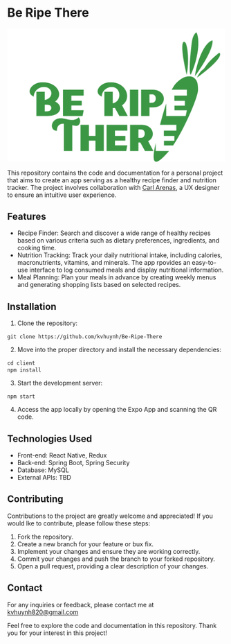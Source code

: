 # Be Ripe There

![logo for light mode](./client/src/images/splash-page/be-ripe-there-readme.png)


This repository contains the code and documentation for a personal project that aims to create an app serving as a healthy recipe finder and nutrition tracker. The project involves collaboration with [Carl Arenas](https://www.carlarenas.com/), a UX designer to ensure an intuitive user experience.

## Features
- Recipe Finder: Search and discover a wide range of healthy recipes based on various criteria such as dietary preferences, ingredients, and cooking time.
- Nutrition Tracking: Track your daily nutritional intake, including calories, macronutrients, vitamins, and minerals. The app rpovides an easy-to-use interface to log consumed meals and display nutritional information.
- Meal Planning: Plan your meals in advance by creating weekly menus and generating shopping lists based on selected recipes. 

## Installation

1. Clone the repository:
``` shell
git clone https://github.com/kvhuynh/Be-Ripe-There
```

2. Move into the proper directory and install the necessary dependencies:
``` shell
cd client
npm install
```

3. Start the development server:
``` shell
npm start
```

4. Access the app locally by opening the Expo App and scanning the QR code.

## Technologies Used
- Front-end: React Native, Redux
- Back-end: Spring Boot, Spring Security
- Database: MySQL
- External APIs: TBD

## Contributing
Contributions to the project are greatly welcome and appreciated! If you would lke to contribute, please follow these steps:

1. Fork the repository.
2. Create a new branch for your feature or bux fix.
3. Implement your changes and ensure they are working correctly.
4. Commit your changes and push the branch to your forked repository.
5. Open a pull request, providing a clear description of your changes.

## Contact
For any inquiries or feedback, please contact me at kvhuynh820@gmail.com

Feel free to explore the code and documentation in this repository. Thank you for your interest in this project!